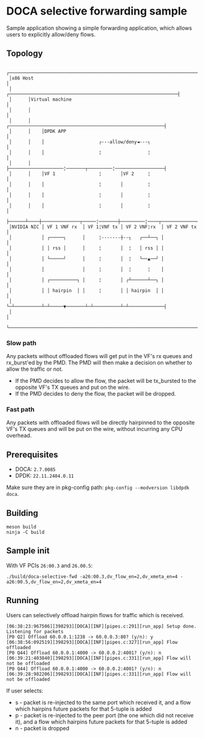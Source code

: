 # DOCA selective forwarding sample
Sample application showing a simple forwarding application, which allows users to explicitly allow/deny flows.

##  Topology
```
 ┌─────────────────────────────────────────────────────────────────────┐
 │x86 Host                                                             │
 │      ┌──────────────────────────────────────────────────────────────┤
 │      │Virtual machine                                               │
 │      │                                                              │
 │      │    ┌─────────────────────────────────────────────────────────┤
 │      │    │DPDK APP                                                 │
 │      │    │                    ┌---allow/deny◄---┐                  │
 │      │    │                    ¦                 ¦                  │
 │      │    ├────────────────────¦───────┬─────────¦──────────────────┤
 │      │    │VF 1                ¦       │VF 2     ¦                  │
 │      │    │                    ¦       │         ¦                  │
 │      │    │                    ¦       │         ¦                  │
 │      │    │                    ¦       │         ¦                  │
 ├──────┴────┼──────────────┬─────¦───────┼─────────¦────┬─────────────┤
 │NVIDIA NIC │ VF 1 VNF rx  │ VF 1¦VNF tx │ VF 2 VNF¦rx  │ VF 2 VNF tx │
 │           │ ┌─────┐      │     ¦-------┼--┐   ┌──┴──┐ │             │
 │           │ │ rss │      │     ¦       │  ¦   │ rss │ │             │
 │           │ └─────┘      │     ¦       │  ¦   └──▲──┘ │             │
 │           │              │     ¦       │  ¦      ¦    │             │
 │           │ ┌──────────┐ │     ¦       │ ┌┴──────┴──┐ │             │
 │           │ │ hairpin  │ │     ¦       │ │ hairpin  │ │             │
 │           └─┴──────────┴─┴─────▼───────┴─┴──────────┴─┴─────────────┤
 │                                                                     │
 └─────────────────────────────────────────────────────────────────────┘
```

### Slow path
Any packets without offloaded flows will get put in the VF's rx queues and rx_burst'ed by the PMD. The PMD will then make a decision on whether to allow the traffic or not.

* If the PMD decides to allow the flow, the packet will be tx_bursted to the opposite VF's TX queues and put on the wire.
* If the PMD decides to deny the flow, the packet will be dropped.

### Fast path
Any packets with offloaded flows will be directly hairpinned to the opposite VF's TX queues and will be put on the wire, without incurring any CPU overhead.

## Prerequisites
* DOCA: `2.7.0085`
* DPDK: `22.11.2404.0.11`

Make sure they are in pkg-config path: `pkg-config --modversion libdpdk doca`.

## Building
```
meson build
ninja -C build
```

## Sample init
With VF PCIs `26:00.3` and `26.00.5`:
```
./build/doca-selective-fwd -a26:00.3,dv_flow_en=2,dv_xmeta_en=4 -a26:00.5,dv_flow_en=2,dv_xmeta_en=4
```

## Running
Users can selectively offload hairpin flows for traffic which is received.
```
[06:38:23:967506][398293][DOCA][INF][pipes.c:291][run_app] Setup done. Listening for packets
[P0 Q2] Offload 60.0.0.1:1238 -> 60.0.0.3:80? (y/n): y
[06:38:56:092519][398293][DOCA][INF][pipes.c:327][run_app] Flow offloaded
[P0 Q44] Offload 60.0.0.1:4000 -> 60.0.0.2:4001? (y/n): n
[06:39:21:403840][398293][DOCA][INF][pipes.c:331][run_app] Flow will not be offloaded
[P0 Q44] Offload 60.0.0.1:4000 -> 60.0.0.2:4001? (y/n): n
[06:39:28:982206][398293][DOCA][INF][pipes.c:331][run_app] Flow will not be offloaded
```
If user selects:
* s - packet is re-injected to the same port which received it, and a flow which hairpins future packets for that 5-tuple is added
* p - packet is re-injected to the peer port (the one which did not receive it), and a flow which hairpins future packets for that 5-tuple is added
* n - packet is dropped
